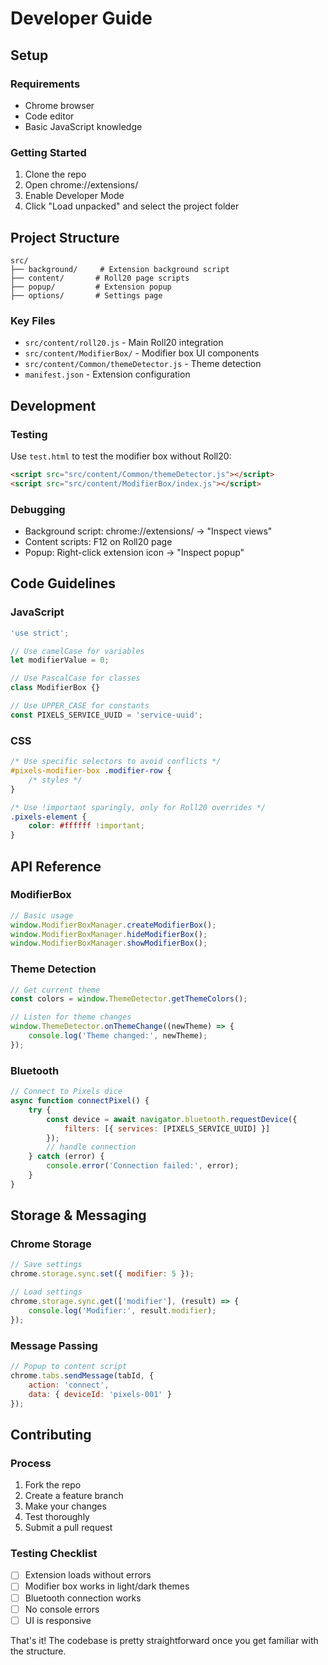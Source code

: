 # Developer Guide

## Setup

### Requirements
- Chrome browser
- Code editor
- Basic JavaScript knowledge

### Getting Started
1. Clone the repo
2. Open chrome://extensions/
3. Enable Developer Mode
4. Click "Load unpacked" and select the project folder

## Project Structure

```
src/
├── background/     # Extension background script
├── content/       # Roll20 page scripts
├── popup/         # Extension popup
├── options/       # Settings page
```

### Key Files
- `src/content/roll20.js` - Main Roll20 integration
- `src/content/ModifierBox/` - Modifier box UI components
- `src/content/Common/themeDetector.js` - Theme detection
- `manifest.json` - Extension configuration

## Development

### Testing
Use `test.html` to test the modifier box without Roll20:
```html
<script src="src/content/Common/themeDetector.js"></script>
<script src="src/content/ModifierBox/index.js"></script>
```

### Debugging
- Background script: chrome://extensions/ → "Inspect views"
- Content scripts: F12 on Roll20 page
- Popup: Right-click extension icon → "Inspect popup"

## Code Guidelines

### JavaScript
```javascript
'use strict';

// Use camelCase for variables
let modifierValue = 0;

// Use PascalCase for classes
class ModifierBox {}

// Use UPPER_CASE for constants
const PIXELS_SERVICE_UUID = 'service-uuid';
```

### CSS
```css
/* Use specific selectors to avoid conflicts */
#pixels-modifier-box .modifier-row {
    /* styles */
}

/* Use !important sparingly, only for Roll20 overrides */
.pixels-element {
    color: #ffffff !important;
}
```

## API Reference

### ModifierBox
```javascript
// Basic usage
window.ModifierBoxManager.createModifierBox();
window.ModifierBoxManager.hideModifierBox();
window.ModifierBoxManager.showModifierBox();
```

### Theme Detection
```javascript
// Get current theme
const colors = window.ThemeDetector.getThemeColors();

// Listen for theme changes  
window.ThemeDetector.onThemeChange((newTheme) => {
    console.log('Theme changed:', newTheme);
});
```

### Bluetooth
```javascript
// Connect to Pixels dice
async function connectPixel() {
    try {
        const device = await navigator.bluetooth.requestDevice({
            filters: [{ services: [PIXELS_SERVICE_UUID] }]
        });
        // handle connection
    } catch (error) {
        console.error('Connection failed:', error);
    }
}
```

## Storage & Messaging

### Chrome Storage
```javascript
// Save settings
chrome.storage.sync.set({ modifier: 5 });

// Load settings
chrome.storage.sync.get(['modifier'], (result) => {
    console.log('Modifier:', result.modifier);
});
```

### Message Passing
```javascript
// Popup to content script
chrome.tabs.sendMessage(tabId, {
    action: 'connect',
    data: { deviceId: 'pixels-001' }
});
```

## Contributing

### Process
1. Fork the repo
2. Create a feature branch
3. Make your changes
4. Test thoroughly
5. Submit a pull request

### Testing Checklist
- [ ] Extension loads without errors
- [ ] Modifier box works in light/dark themes
- [ ] Bluetooth connection works
- [ ] No console errors
- [ ] UI is responsive

That's it! The codebase is pretty straightforward once you get familiar with the structure.
